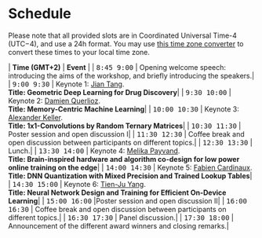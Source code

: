 
# Schedule

Please note that all provided slots are in Coordinated Universal Time-4 (UTC−4), and use a 24h format. You may use [this time zone converter](https://www.thetimezoneconverter.com) to convert these times to your local time zone.



| **Time (GMT+2)**                                          | **Event**                   |
| <span style="font-family: monospace;">8:45 9:00</span> | Opening welcome speech: introducing the aims of the workshop, and briefly introducing the speakers.|
| <span style="font-family: monospace;">9:00 9:30</span> | Keynote 1: [Jian Tang](/speakers#jian-tang). <br /> **Title: Geometric Deep Learning for Drug Discovery**|
| <span style="font-family: monospace;">9:30 10:00</span>  | Keynote 2: [Damien Querlioz](/speakers#damien-querlioz). <br /> **Title: Memory-Centric Machine Learning**|
| <span style="font-family: monospace;">10:00 10:30</span> | Keynote 3: [Alexander Keller](/speakers#alexander-keller). <br /> **Title: 1x1-Convolutions by Random Ternary Matrices**|
| <span style="font-family: monospace;">10:30 11:30</span> | Poster session and open discussion I|
| <span style="font-family: monospace;">11:30 12:30</span> | Coffee break and open discussion between participants on different topics.|
| <span style="font-family: monospace;">12:30 13:30</span> | Lunch.|
| <span style="font-family: monospace;">13:30 14:00</span> | Keynote 4: [Melika Payvand](/speakers#melika-payvand). <br /> **Title: Brain-inspired hardware and algorithm co-design for low power online training on the edge**|
| <span style="font-family: monospace;">14:00 14:30</span> | Keynote 5: [Fabien Cardinaux](/speakers#fabien-cardinaux). <br /> **Title: DNN Quantization with Mixed Precision and Trained Lookup Tables**|
| <span style="font-family: monospace;">14:30 15:00</span> | Keynote 6: [Tien-Ju Yang](/speakers#tien-ju-yang). <br /> **Title: Neural Network Design and Training for Efficient On-Device Learning**|
| <span style="font-family: monospace;">15:00 16:00</span> |Poster session and open discussion II|
| <span style="font-family: monospace;">16:00 16:30</span> | Coffee break and open discussion between participants on different topics.|
| <span style="font-family: monospace;">16:30 17:30</span> | Panel discussion.|
| <span style="font-family: monospace;">17:30 18:00</span> | Announcement  of  the  different  award  winners and closing remarks.|

